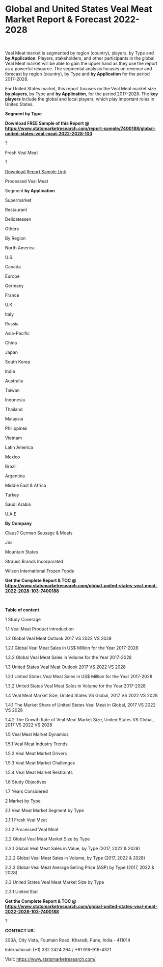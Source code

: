 <h1>Global and United States Veal Meat Market Report & Forecast 2022-2028</h1><br/><p>Veal Meat market is segmented by region (country), players, by Type and <strong>by Application</strong>. Players, stakeholders, and other participants in the global Veal Meat market will be able to gain the upper hand as they use the report as a powerful resource. The segmental analysis focuses on revenue and forecast by region (country), by Type and <strong>by Application</strong> for the period 2017-2028.</p>
 
 
 
 <p>For United States market, this report focuses on the Veal Meat market size <strong>by players</strong>, by Type and <strong>by Application</strong>, for the period 2017-2028. The <strong>key players</strong> include the global and local players, which play important roles in United States.</p>
 
 
 
 <p><strong>Segment by Type</strong></p>
 
 
 
 <div><b>Download FREE Sample of this Report @ <a href="https://www.statsmarketresearch.com/download-free-sample/7400188/global-united-states-veal-meat-2022-2028-103">https://www.statsmarketresearch.com/report-sample/7400188/global-united-states-veal-meat-2022-2028-103</a></b></div>
 
 
 
 <p>? </p>
 
 
 
 <p>Fresh Veal Meat</p>
 
 
 
 <p>? </p>
 
 
 
 <p><a href="https://www.statsmarketresearch.com/download-free-sample/7400188/global-united-states-veal-meat-2022-2028-103">Download Report Sample Link</a></p>
 
 
 
 <p>Processed Veal Meat</p>
 
 
 
 <p>Segment <strong>by Application</strong></p>
 
 
 
 <p>Supermarket</p>
 
 
 
 <p>Restaurant</p>
 
 
 
 <p>Delicatessen</p>
 
 
 
 <p>Others</p>
 
 
 
 <p>By Region</p>
 
 
 
 <p>North America</p>
 
 
 
 <p>U.S.</p>
 
 
 
 <p>Canada</p>
 
 
 
 <p>Europe</p>
 
 
 
 <p>Germany</p>
 
 
 
 <p>France</p>
 
 
 
 <p>U.K.</p>
 
 
 
 <p>Italy</p>
 
 
 
 <p>Russia</p>
 
 
 
 <p>Asia-Pacific</p>
 
 
 
 <p>China</p>
 
 
 
 <p>Japan</p>
 
 
 
 <p>South Korea</p>
 
 
 
 <p>India</p>
 
 
 
 <p>Australia</p>
 
 
 
 <p>Taiwan</p>
 
 
 
 <p>Indonesia</p>
 
 
 
 <p>Thailand</p>
 
 
 
 <p>Malaysia</p>
 
 
 
 <p>Philippines</p>
 
 
 
 <p>Vietnam</p>
 
 
 
 <p>Latin America</p>
 
 
 
 <p>Mexico</p>
 
 
 
 <p>Brazil</p>
 
 
 
 <p>Argentina</p>
 
 
 
 <p>Middle East & Africa</p>
 
 
 
 <p>Turkey</p>
 
 
 
 <p>Saudi Arabia</p>
 
 
 
 <p>U.A.E</p>
 
 
 
 <p><strong>By Company</strong></p>
 
 
 
 <p>Claus? German Sausage & Meats</p>
 
 
 
 <p>Jbs</p>
 
 
 
 <p>Mountain States</p>
 
 
 
 <p>Strauss Brands Incorporated</p>
 
 
 
 <p>Wilson International Frozen Foods</p>
 
 
 
 <div><b>Get the Complete Report & TOC @ <a href="https://www.statsmarketresearch.com/global-united-states-veal-meat-2022-2028-103-7400188">https://www.statsmarketresearch.com/global-united-states-veal-meat-2022-2028-103-7400188</a></b></div>
 
 
 
 <p><br />
 
 <b>Table of content</b></p>
 
 
 
 <p>1 Study Coverage<br />
 
 1.1 Veal Meat Product Introduction<br />
 
 1.2 Global Veal Meat Outlook 2017 VS 2022 VS 2028<br />
 
 1.2.1 Global Veal Meat Sales in US$ Million for the Year 2017-2028<br />
 
 1.2.2 Global Veal Meat Sales in Volume for the Year 2017-2028<br />
 
 1.3 United States Veal Meat Outlook 2017 VS 2022 VS 2028<br />
 
 1.3.1 United States Veal Meat Sales in US$ Million for the Year 2017-2028<br />
 
 1.3.2 United States Veal Meat Sales in Volume for the Year 2017-2028<br />
 
 1.4 Veal Meat Market Size, United States VS Global, 2017 VS 2022 VS 2028<br />
 
 1.4.1 The Market Share of United States Veal Meat in Global, 2017 VS 2022 VS 2028<br />
 
 1.4.2 The Growth Rate of Veal Meat Market Size, United States VS Global, 2017 VS 2022 VS 2028<br />
 
 1.5 Veal Meat Market Dynamics<br />
 
 1.5.1 Veal Meat Industry Trends<br />
 
 1.5.2 Veal Meat Market Drivers<br />
 
 1.5.3 Veal Meat Market Challenges<br />
 
 1.5.4 Veal Meat Market Restraints<br />
 
 1.6 Study Objectives<br />
 
 1.7 Years Considered<br />
 
 2 Market by Type<br />
 
 2.1 Veal Meat Market Segment by Type<br />
 
 2.1.1 Fresh Veal Meat<br />
 
 2.1.2 Processed Veal Meat<br />
 
 2.2 Global Veal Meat Market Size by Type<br />
 
 2.2.1 Global Veal Meat Sales in Value, by Type (2017, 2022 & 2028)<br />
 
 2.2.2 Global Veal Meat Sales in Volume, by Type (2017, 2022 & 2028)<br />
 
 2.2.3 Global Veal Meat Average Selling Price (ASP) by Type (2017, 2022 & 2028)<br />
 
 2.3 United States Veal Meat Market Size by Type<br />
 
 2.3.1 United Stat</p>
 
 
 
 <div><b>Get the Complete Report & TOC @ <a href="https://www.statsmarketresearch.com/global-united-states-veal-meat-2022-2028-103-7400188">https://www.statsmarketresearch.com/global-united-states-veal-meat-2022-2028-103-7400188</a></b></div>
 
 
 
 <p>? </p>
 
 
 
 <p><b>CONTACT US:</b><br />
 
 203A, City Vista, Fountain Road, Kharadi, Pune, India - 411014<br />
 
 International: (+1) 332 2424 294 / +91 916-916-4321<br />
 
 Visit: <a href="https://www.statsmarketresearch.com/">https://www.statsmarketresearch.com/</a></p>